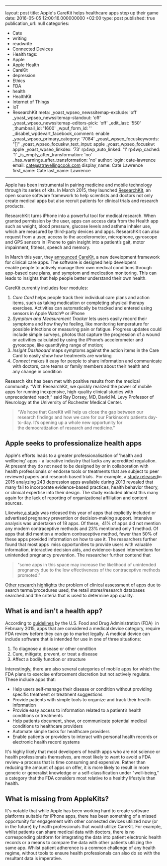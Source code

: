   - --
layout: post
title: Apple's CareKit helps healthcare apps step up their game
date: 2016-05-05 12:00:16.000000000 +02:00
type: post
published: true
publication_url: null
categories:
  - Cate
  - writing
  - readwrite
  - Connected Devices
  - Health
tags:
  - Apple
  - Apple Health
  - CareKit
  - depression
  - Ethics
  - FDA
  - health
  - HealthKit
  - Internet of Things
  - IoT
  - ResearchKit
meta:
  _yoast_wpseo_newssitemap-exclude: 'off'
  _yoast_wpseo_newssitemap-standout: 'off'
  _yoast_wpseo_newssitemap-editors-pick: 'off'
  _edit_last: '550'
  _thumbnail_id: '1600'
  _wpuf_form_id: ''
  _disabel_wpdevart_facebook_comment: enable
  _yoast_wpseo_primary_category: '7084'
  _yoast_wpseo_focuskeywords: "[]"
  _yoast_wpseo_focuskw_text_input: apple
  _yoast_wpseo_focuskw: apple
  _yoast_wpseo_linkdex: '73'
  rp4wp_auto_linked: '1'
  rp4wp_cached: '1'
  _is_empty_after_transformation: 'no'
  _has_warnings_after_transformation: 'no'
author:
  login: cate-lawrence
  email: cate@atravellingcook.com
  display_name: Cate Lawrence
  first_name: Cate
  last_name: Lawrence
---
Apple has been instrumental in pairing medicine and mobile technology
through its series of kits. In March 2015, they launched
[ResearchKit](http://www.apple.com/pr/library/2015/03/09Apple-Introduces-ResearchKit-Giving-Medical-Researchers-the-Tools-to-Revolutionize-Medical-Studies.html),
an open source software framework to help scientists and doctors not
only create medical apps but also recruit patients for clinical trials
and research products.

ResearchKit turns iPhone into a powerful tool for medical research. When
granted permission by the user, apps can access data from the Health app
such as weight, blood pressure, glucose levels and asthma inhaler use,
which are measured by third-party devices and apps. ResearchKit can also
request from a user, access to the accelerometer, microphone, gyroscope
and GPS sensors in iPhone to gain insight into a patient’s gait, motor
impairment, fitness, speech and memory.

In March this year, they [announced
CareKit](http://www.apple.com/pr/library/2016/03/21Apple-Advances-Health-Apps-with-CareKit.html),
a new development framework for clinical care apps. The software is
designed help developers enable people to actively manage their own
medical conditions through app-based care plans, and symptom and
medication monitoring. This can leads to insights that help people
better understand their own health.

CareKit currently includes four modules:

1.  *Care Card* helps people track their individual care plans and
    action items, such as taking medication or completing physical
    therapy exercises. Activities can automatically be tracked and
    entered using sensors in Apple Watch® or iPhone
2.  *Symptom and Measurement Tracke*r lets users easily record their
    symptoms and how they’re feeling, like monitoring temperature for
    possible infections or measuring pain or fatigue. Progress updates
    could include simple surveys, photos that capture the progression of
    a wound or activities calculated by using the iPhone’s accelerometer
    and gyroscope, like quantifying range of motion;
3.  *Insight Dashboard* maps symptoms against the action items in the
    Care Card to easily show how treatments are working
4.  *Connect* makes it easy for people to share information and
    communicate with doctors, care teams or family members about their
    health and any change in condition

Research kits has been met with positive results from the medical
community. “With ResearchKit, we quickly realized the power of mobile
apps for running inexpensive, high-quality clinical studies with
unprecedented reach,” said Ray Dorsey, MD, David M. Levy Professor of
Neurology at the University of Rochester Medical Center.

> “We hope that CareKit will help us close the gap between our research
> findings and how we care for our Parkinson’s patients day-to-day. It’s
> opening up a whole new opportunity for the democratization of research
> and medicine.”

Apple seeks to professionalize health apps
------------------------------------------

Apple's efforts leads to a greater professionalisation of 'health and
wellbeing' apps - a lucrative industry that lacks any accredited
regulation. At present they do not need to be designed by or in
collaboration with health professionals or endorse tools or treatments
that are subject to peer reviewed papers and research based trials.  For
example, a [study
released](http://www.ncbi.nlm.nih.gov/pmc/articles/PMC4376135/#ref68)in
2015 analyzing 243 depression apps available during 2013 revealed that
many fail to incorporate evidence-based practices, health behavior
theory, or clinical expertise into their design. The study excluded
almost this many again for the lack of reporting of organizational
affiliation and content sources.

Likewise,[a study](http://www.ncbi.nlm.nih.gov/pubmed/26787311) was
released this year of apps that explicitly included or advertised
pregnancy prevention or decision-making support. Intensive analysis was
undertaken of 18 apps. Of these,  41% of apps did not mention any modern
contraceptive methods and 23% mentioned only 1 method. Of apps that did
mention a modern contraceptive method, fewer than 50% of these apps
provided information on how to use it. The researchers further found
that most apps  miss opportunities to provide users with valuable
information, interactive decision aids, and evidence-based interventions
for unintended pregnancy prevention. The researcher further contend that

> "some apps in this space may increase the likelihood of unintended
> pregnancy due to the low effectiveness of the contraceptive methods
> promoted."

[Other research
highlights](http://www.psychology.org.au/Content.aspx?ID=5850) the
problem of clinical assessment of apps due to search terms/procedures
used, the retail stores/research databases searched and the criteria
that is used to determine app quality.

What is and isn't a health app?
-------------------------------

According to
[guidelines](http://www.fda.gov/downloads/MedicalDevices/.../UCM263366.pdf)
by the U.S. Food and Drug Administration (FDA)  in February 2015, apps
that are considered a medical device category, require FDA review before
they can go to market legally. A medical device can include software
that is intended for use in one of three situations:

1.  To diagnose a disease or other condition
2.  Cure, mitigate, prevent, or treat a disease
3.  Affect a bodily function or structure

Interestingly, there are also several categories of mobile apps for
which the FDA plans to exercise enforcement discretion but not actively
regulate. These include apps that:

-   Help users self-manage their disease or condition without providing
    specific treatment or treatment suggestions
-   Provide patients with simple tools to organize and track their
    health information
-   Provide easy access to information related to a patient’s health
    conditions or treatments
-   Help patients document, show, or communicate potential medical
    conditions to healthcare providers
-   Automate simple tasks for healthcare providers
-   Enable patients or providers to interact with personal health
    records or electronic health record systems

It's highly likely that most developers of health apps who are not
science or health professionals themselves, are most likely to want to
avoid a FDA review-a process that is time consuming and expensive.
Rather than reducing the amount of apps on offer, it is more likely to
result in more generic or generalist knowledge or a self-classification
under "well-being," a category that the FDA considers most relative to a
healthy lifestyle than health.

What is missing from AppleKits?
-------------------------------

It's notable that while Apple has been working hard to create software
platforms suitable for iPhone apps, there has been something of a missed
opportunity for engagement with other connected devices utilized now (or
in the future) by health professionals that would utilize CareKit. For
example, whilst patients can share medical data with doctors, there is
no corresponding platform for integrating the data into patient
electronic health records or a means to compare the data with other
patients utilizing the same app. Whilst patient adherence is a common
challenge of any health regime, without tools to ensure health
professionals can also do so with the resultant data is imperative.

